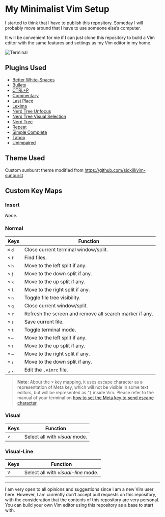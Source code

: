 My Minimalist Vim Setup
=======================

I started to think that I have to publish this repository. Someday I will probably move around that I have to use someone else&rsquo;s computer.

It will be convenient for me if I can just clone this repository to build a Vim editor with the same features and settings as my Vim editor in my home.

![Terminal](https://user-images.githubusercontent.com/1669261/103908561-2e7d1d00-5135-11eb-9a9f-e72b545fe66e.png)

Plugins Used
------------

 - [Better White-Spaces](https://github.com/ntpeters/vim-better-whitespace)
 - [Bullets](https://github.com/dkarter/bullets.vim)
 - [CTRL+P](https://github.com/ctrlpvim/ctrlp.vim)
 - [Commentary](https://github.com/tpope/vim-commentary)
 - [Last Place](https://github.com/farmergreg/vim-lastplace)
 - [Lexima](https://github.com/cohama/lexima.vim)
 - [Nerd Tree Unfocus](https://github.com/baopham/vim-nerdtree-unfocus)
 - [Nerd Tree Visual Selection](https://github.com/PhilRunninger/nerdtree-visual-selection)
 - [Nerd Tree](https://github.com/preservim/nerdtree)
 - [Repeat](https://github.com/tpope/vim-repeat)
 - [Simple Complete](https://github.com/maxboisvert/vim-simple-complete)
 - [Taboo](https://github.com/gcmt/taboo.vim)
 - [Unimpaired](https://github.com/tpope/vim-unimpaired)

Theme Used
----------

Custom sunburst theme modified from <https://github.com/sickill/vim-sunburst>

Custom Key Maps
---------------

### Insert

_None._

### Normal

Keys | Function
---- | --------
<kbd>⌘</kbd> <kbd>d</kbd> | Close current terminal window/split.
<kbd>⌥</kbd> <kbd>f</kbd> | Find files.
<kbd>⌥</kbd> <kbd>h</kbd> | Move to the left split if any.
<kbd>⌥</kbd> <kbd>j</kbd> | Move to the down split if any.
<kbd>⌥</kbd> <kbd>k</kbd> | Move to the up split if any.
<kbd>⌥</kbd> <kbd>l</kbd> | Move to the right split if any.
<kbd>⌥</kbd> <kbd>n</kbd> | Toggle file tree visibility.
<kbd>⌥</kbd> <kbd>q</kbd> | Close current window/split.
<kbd>⌥</kbd> <kbd>r</kbd> | Refresh the screen and remove all search marker if any.
<kbd>⌥</kbd> <kbd>s</kbd> | Save current file.
<kbd>⌥</kbd> <kbd>t</kbd> | Toggle terminal mode.
<kbd>⌥</kbd> <kbd>←</kbd> | Move to the left split if any.
<kbd>⌥</kbd> <kbd>↑</kbd> | Move to the up split if any.
<kbd>⌥</kbd> <kbd>→</kbd> | Move to the right split if any.
<kbd>⌥</kbd> <kbd>↓</kbd> | Move to the down split if any.
<kbd>␣</kbd> <kbd>,</kbd> | Edit the `.vimrc` file.

> **Note:** About the <kbd>⌥</kbd> key mapping, it uses escape character as a representation of Meta key, which will not be visible in some text editors, but will be represented as `^[` inside Vim. Please refer to the manual of your terminal on [how to set the Meta key to send escape character](https://wiki.archlinux.org/title/Xterm#Make_'Alt'_key_behave_as_on_other_terminal_emulators).

### Visual

Keys | Function
---- | --------
<kbd>v</kbd> | Select all with _visual_ mode.

### Visual-Line

Keys | Function
---- | --------
<kbd>V</kbd> | Select all with _visual-line_ mode.

---

I am very open to all opinions and suggestions since I am a new Vim user here. However, I am currently don&rsquo;t accept pull requests on this repository, with the consideration that the contents of this repository are very personal. You can build your own Vim editor using this repository as a base to start with.
